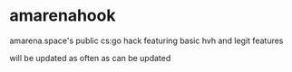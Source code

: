 # amarenahook
amarena.space's public cs:go hack
featuring basic hvh and legit features

will be updated as often as can be updated
